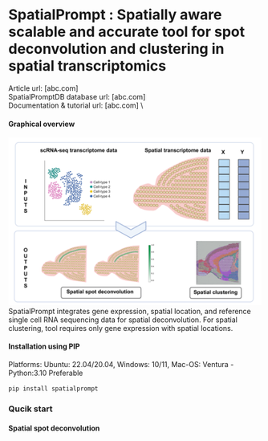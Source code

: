 # SpatialPrompt : Spatially aware scalable and accurate tool for spot deconvolution and clustering in spatial transcriptomics

Article url: [abc.com] \
SpatialPromptDB database url: [abc.com] \
Documentation & tutorial url: [abc.com] \
#### Graphical overview 
![alt text](tutorials/images/graphical_abstract.png)
SpatialPrompt integrates gene expression, spatial location, and reference single cell RNA sequencing data for spatial deconvolution. For spatial clustering, tool requires only gene expression with spatial locations.
#### Installation using PIP 
Platforms: Ubuntu: 22.04/20.04, Windows: 10/11, Mac-OS: Ventura - Python:3.10 Preferable
```
pip install spatialprompt
```
### Qucik start
#### Spatial spot deconvolution 

